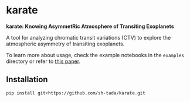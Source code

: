 # karate
**karate: Knowing AsymmetRic Atmosphere of Transiting Exoplanets**

A tool for analyzing chromatic transit variations (CTV) to explore the atmospheric asymmetry of transiting exoplanets.

To learn more about usage, check the example notebooks in the `examples` directory or refer to [this paper](http://arxiv.org/abs/2503.08988).





## Installation

```sh
pip install git+https://github.com/sh-tada/karate.git
```
